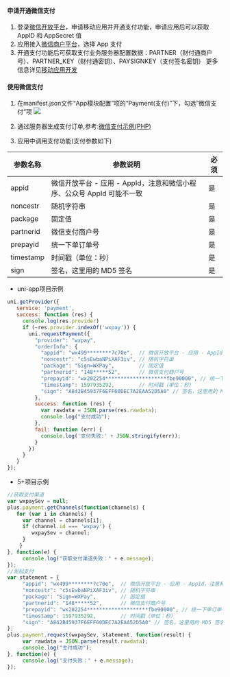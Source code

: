 #### 申请开通微信支付
1. 登录[微信开放平台](https://open.weixin.qq.com/)，申请移动应用并开通支付功能，申请应用后可以获取 AppID 和 AppSecret 值
2. 应用接入[微信商户平台](https://pay.weixin.qq.com/index.php/core/home/login?return_url=%2F)，选择 App 支付
3. 开通支付功能后可获取支付业务服务器配置数据：PARTNER（财付通商户号）、PARTNER_KEY（财付通密钥）、PAYSIGNKEY（支付签名密钥）
更多信息详见[移动应用开发](https://open.weixin.qq.com/cgi-bin/frame?t=home/app_tmpl&lang=zh_CN)

#### 使用微信支付
1. 在manifest.json文件“App模块配置”项的“Payment(支付)”下，勾选“微信支付”项
![](https://partner-dcloud-native.oss-cn-hangzhou.aliyuncs.com/images/uniapp/payment/wxpay_setup_manifest_info.png)

2. 通过服务器生成支付订单,参考:[微信支付示例(PHP)](https://github.com/dcloudio/H5P.Server/tree/master/payment/wxpayv3)

3. 应用中调用支付功能(支付参数如下)

| 参数名称    | 参数说明 | 必须 | 
|-------------|-------|-----|
| appid    | 微信开放平台 - 应用 - AppId，注意和微信小程序、公众号 AppId 可能不一致 | 是  |
| noncestr     | 随机字符串  | 是 | 
| package | 固定值 |是 |
| partnerid  | 微信支付商户号  | 是 |
| prepayid    | 统一下单订单号   | 是 |
| timestamp    | 时间戳（单位：秒）   | 是 |
| sign    | 签名，这里用的 MD5 签名   | 是 |

  * uni-app项目示例  
``` js
uni.getProvider({
   service: 'payment',
   success: function (res) {
     console.log(res.provider)
     if (~res.provider.indexOf('wxpay')) {
       uni.requestPayment({
         "provider": "wxpay", 
         "orderInfo": {
           "appid": "wx499********7c70e",  // 微信开放平台 - 应用 - AppId，注意和微信小程序、公众号 AppId 可能不一致
           "noncestr": "c5sEwbaNPiXAF3iv", // 随机字符串
           "package": "Sign=WXPay",        // 固定值
           "partnerid": "148*****52",      // 微信支付商户号
           "prepayid": "wx202254********************fbe90000", // 统一下单订单号 
           "timestamp": 1597935292,        // 时间戳（单位：秒）
           "sign": "A842B45937F6EFF60DEC7A2EAA52D5A0" // 签名，这里用的 MD5 签名
         }, 
         success: function (res) {
           var rawdata = JSON.parse(res.rawdata);
           console.log("支付成功");
         },
         fail: function (err) {
           console.log('支付失败:' + JSON.stringify(err));
         }
       })
     }
   }
});
```

  * 5+项目示例
``` js
//获取支付渠道
var wxpaySev = null;
plus.payment.getChannels(function(channels) {
   for (var i in channels) {
     var channel = channels[i];
     if (channel.id === 'wxpay') {
        wxpaySev = channel;
     }
	}
}, function(e) {
	 console.log("获取支付渠道失败：" + e.message);
});
//发起支付
var statement = {
     "appid": "wx499********7c70e",  // 微信开放平台 - 应用 - AppId，注意和微信小程序、公众号 AppId 可能不一致
     "noncestr": "c5sEwbaNPiXAF3iv", // 随机字符串
     "package": "Sign=WXPay",        // 固定值
     "partnerid": "148*****52",      // 微信支付商户号
     "prepayid": "wx202254********************fbe90000", // 统一下单订单号 
     "timestamp": 1597935292,        // 时间戳（单位：秒）
     "sign": "A842B45937F6EFF60DEC7A2EAA52D5A0" // 签名，这里用的 MD5 签名
};
plus.payment.request(wxpaySev, statement, function(result) {
     var rawdata = JSON.parse(result.rawdata);
     console.log("支付成功");
}, function(e) {
     console.log("支付失败：" + e.message);
});
```

